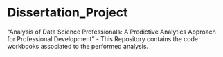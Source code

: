 # Dissertation_Project
“Analysis of Data Science Professionals: A Predictive Analytics Approach for Professional Development” - This Repository contains the code workbooks associated to the performed analysis.
